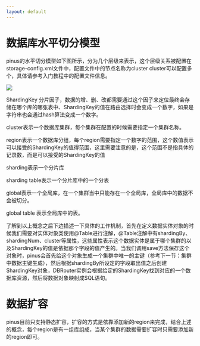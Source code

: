 ```yaml
---
layout: default
---
```

# 数据库水平切分模型

pinus的水平切分模型如下图所示，分为几个层级来表示，这个层级关系被配置在storage-config.xml文件中，配置文件中的节点名称为cluster
cluster可以配置多个，具体请参考入门教程中的配置文件信息。

![]({{site.baseurl}}img/sharding_arch.png)

ShardingKey 分片因子，数据的增、删、改都需要通过这个因子来定位最终会存储在哪个库的哪张表中、ShardingKey的值在路由选择时会变成一个数字，如果是字符串也会通过hash算法变成一个数字。

cluster表示一个数据库集群，每个集群在配置的时候需要指定一个集群名称。

region表示一个数据库分组，每个region需要指定一个数字的范围，这个数值表示可以接受的ShardingKey的值得范围，这里需要注意的是，这个范围不是指具体的记录数，而是可以接受的ShardingKey的值

sharding表示一个分片库

sharding table表示一个分片库中的一个分表

global表示一个全局库，在一个集群当中只能存在一个全局库，全局库中的数据不会被切分。

global table 表示全局库中的表。

了解到以上概念之后下边描述一下具体的工作机制，首先在定义数据实体对象的时候我们需要对实体对象类使用@Table进行注解，@Table注解中有shardingBy、shardingNum、cluster等属性，这些属性表示这个数据实体是属于哪个集群的以及ShardingKey的值是依据那个字段的值产生的。当我们调用save方法保存这个对象时，pinus会首先给这个对象生成一个集群中唯一的主键（参考下一节：集群中数据主键生成），然后根据shardingBy所设定的字段取出值之后创建ShardingKey对象，DBRouter实例会根据给定的ShardingKey找到对应的一个数据库资源，然后将数据对象映射成SQL语句。

# 数据扩容
pinus目前只支持静态扩容，扩容的方式是依靠添加新的region来完成，结合上述的概念，每个region是有一组库组成，当某个集群的数据需要扩容时只需要添加新的region即可。
